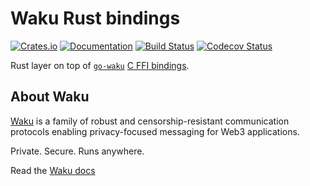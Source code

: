 # Waku Rust bindings

[![Crates.io][crates-badge]][crates-url]
[![Documentation][docs-badge]][docs-url]
[![Build Status][actions-badge]][actions-url]
[![Codecov Status][codecov-badge]][codecov-url]

[crates-badge]: https://img.shields.io/crates/v/waku-bindings.svg
[crates-url]: https://crates.io/crates/waku-bindings
[docs-badge]: https://docs.rs/waku-bindings/badge.svg
[docs-url]: https://docs.rs/waku-bindings
[actions-badge]: https://github.com/waku-org/waku-rust-bindings/workflows/CI/badge.svg
[actions-url]: https://github.com/waku-org/waku-rust-bindings/actions/workflows/main.yml?query=workflow%3ACI+branch%3Amaster
[codecov-badge]: https://codecov.io/github/waku-org/waku-rust-bindings/branch/main/graph/badge.svg?token=H4CQWRUCUS
[codecov-url]: https://codecov.io/github/waku-org/waku-rust-bindings

Rust layer on top of [`go-waku`](https://github.com/waku-org/go-waku) [C FFI bindings](https://github.com/waku-org/go-waku/blob/master/README.md).


## About Waku

[Waku](https://waku.org/) is a family of robust and censorship-resistant communication protocols enabling privacy-focused messaging for Web3 applications.

Private. Secure. Runs anywhere.

Read the [Waku docs](https://docs.waku.org/)

